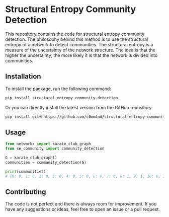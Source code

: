 # Structural Entropy Community Detection

This repository contains the code for structural entropy community detection. The philosophy behind this method is to use the structural entropy of a network to detect communities. The structural entropy is a measure of the uncertainty of the network structure. The idea is that the higher the uncertainty, the more likely it is that the network is divided into communities.

## Installation

To install the package, run the following command:

```bash
pip install structural-entropy-community-detection
```

Or you can directly install the latest version from the GitHub repository:

```bash
pip install git+hhttps://github.com/c0mm4nd/structural-entropy-community-detection
```

## Usage

```python
from networkx import karate_club_graph
from se_community import community_detection

G = karate_club_graph()
communities = community_detection(G)

print(communities)
# {0: 0, 1: 0, 2: 0, 3: 0, 4: 0, 5: 0, 6: 0, 7: 0, 8: 1, 9: 1, 10: 0, 11: 0, 12: 0, 13: 0, 14: 1, 15: 1, 16: 0, 17: 0, 18: 1, 19: 0, 20: 1, 21: 0, 22: 1, 23: 1, 24: 1, 25: 1, 26: 1, 27: 1, 28: 1, 29: 1, 30: 1, 31: 1, 32: 1, 33: 1}
```

## Contributing

The code is not perfect and there is always room for improvement. If you have any suggestions or ideas, feel free to open an issue or a pull request.
